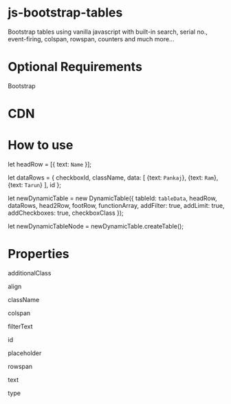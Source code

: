 # js-bootstrap-tables

Bootstrap tables using vanilla javascript with built-in search, serial no., event-firing, colspan, rowspan, counters and much more...

# Optional Requirements

Bootstrap

# CDN

<script src="https://cdn.jsdelivr.net/gh/TaxHeal-in/js-bootstrap-tables@0.2.7/src/html.js"></script>
<script src="https://cdn.jsdelivr.net/gh/TaxHeal-in/js-bootstrap-tables@0.2.7/src/table.js"></script>

# How to use

let headRow = [{ text: `Name` }];

let dataRows = {
checkboxId,
className,
data: [
{text: `Pankaj`},
{text: `Ram`},
{text: `Tarun`}
],
id
};

let newDynamicTable = new DynamicTable({
tableId: `tableData`,
headRow,
dataRows,
head2Row,
footRow,
functionArray,
addFilter: true,
addLimit: true,
addCheckboxes: true,
checkboxClass
});

let newDynamicTableNode = newDynamicTable.createTable();

# Properties

additionalClass

align

className

colspan

filterText

id

placeholder

rowspan

text

type
